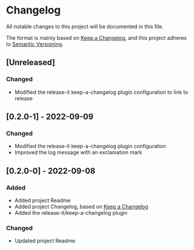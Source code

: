# Changelog

All notable changes to this project will be documented in this file.

The format is mainly based on [Keep a Changelog](https://keepachangelog.com/en/1.0.0/),
and this project adheres to [Semantic Versioning](https://semver.org/spec/v2.0.0.html).

## [Unreleased]

### Changed

- Modified the release-it keep-a-changelog plugin configuration to link to release

## [0.2.0-1] - 2022-09-09

### Changed

- Modified the release-it keep-a-changelog plugin configuration
- Improved the log message with an exclamation mark

## [0.2.0-0] - 2022-09-08

### Added

- Added project Readme
- Added project Changelog, based on [Keep a Changelog](https://keepachangelog.com/en/1.0.0/)
- Added the release-it/keep-a-changelog plugin

### Changed

- Updated project Readme
